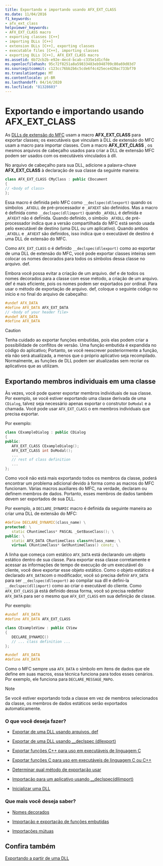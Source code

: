 ```yaml
---
title: Exportando e importando usando AFX_EXT_CLASS
ms.date: 11/04/2016
f1_keywords:
- afx_ext_class
helpviewer_keywords:
- AFX_EXT_CLASS macro
- exporting classes [C++]
- importing DLLs [C++]
- extension DLLs [C++], exporting classes
- executable files [C++], importing classes
- exporting DLLs [C++], AFX_EXT_CLASS macro
ms.assetid: 6b72cb2b-e92e-4ecd-bcab-c335e1d1cfde
ms.openlocfilehash: 95c72f8251a8a59833483eb948709c80a69d03d7
ms.sourcegitcommit: c123cc76bb2b6c5cde6f4c425ece420ac733bf70
ms.translationtype: MT
ms.contentlocale: pt-BR
ms.lasthandoff: 04/14/2020
ms.locfileid: "81328603"
---
```

# <a name="exporting-and-importing-using-afx_ext_class"></a>Exportando e importando usando AFX_EXT_CLASS

As [DLLs de extensão do MFC](extension-dlls-overview.md) usam a macro **AFX_EXT_CLASS** para exportar classes; os executáveis que vinculam à DLL de extensão do MFC usam a macro para importar classes. Com a macro **AFX_EXT_CLASS** , os mesmos arquivos de cabeçalho usados para criar a DLL de extensão MFC podem ser usados com os executáveis vinculados à dll.

No arquivo de cabeçalho para sua DLL, adicione a palavra-chave **AFX_EXT_CLASS** à declaração de sua classe da seguinte maneira:

```cpp
class AFX_EXT_CLASS CMyClass : public CDocument
{
// <body of class>
};
```

Essa macro é definida pelo MFC como `__declspec(dllexport)` quando os símbolos `_AFXDLL` de pré-processador e `_AFXEXT` são definidos. Mas a macro é definida como `__declspec(dllimport)` quando `_AFXDLL` é definida e `_AFXEXT` não é definida. Quando definido, o símbolo `_AFXDLL` de pré-processador indica que a versão compartilhada do MFC está sendo usada pelo executável de destino (uma DLL ou um aplicativo). Quando ambos `_AFXDLL` e `_AFXEXT` são definidos, isso indica que o executável de destino é uma DLL de extensão do MFC.

Como `AFX_EXT_CLASS` o é definido `__declspec(dllexport)` como ao exportar de uma DLL de extensão do MFC, você pode exportar classes inteiras sem colocar os nomes decorados para todos os símbolos dessa classe no arquivo. def.

Embora você possa evitar a criação de um arquivo. def e de todos os nomes decorados para a classe com esse método, a criação de um arquivo. def é mais eficiente, pois os nomes podem ser exportados por ordinal. Para usar o método de exportação de arquivo. def, coloque o seguinte código no início e no final do arquivo de cabeçalho:

```cpp
#undef AFX_DATA
#define AFX_DATA AFX_EXT_DATA
// <body of your header file>
#undef AFX_DATA
#define AFX_DATA
```

> [!CAUTION]
> Tenha cuidado ao exportar funções embutidas, pois elas podem criar a possibilidade de conflitos de versão. Uma função embutida é expandida no código do aplicativo; Portanto, se você reescrever posteriormente a função, ela não será atualizada, a menos que o próprio aplicativo seja recompilado. Normalmente, as funções de DLL podem ser atualizadas sem recriar os aplicativos que as utilizam.

## <a name="exporting-individual-members-in-a-class"></a>Exportando membros individuais em uma classe

Às vezes, você pode querer exportar membros individuais de sua classe. Por exemplo, se você estiver exportando uma classe derivada de uma `CDialog`, talvez seja necessário apenas exportar o construtor `DoModal` e a chamada. Você pode usar `AFX_EXT_CLASS` o em membros individuais que precisa exportar.

Por exemplo: 

```cpp
class CExampleDialog : public CDialog
{
public:
   AFX_EXT_CLASS CExampleDialog();
   AFX_EXT_CLASS int DoModal();
   ...
   // rest of class definition
   ...
};
```

Como você não está mais exportando todos os membros da classe, poderá encontrar um problema adicional devido à forma como as macros do MFC funcionam. Várias macros auxiliares do MFC, na verdade, declaram ou definem membros de dados. Portanto, esses membros de dados também devem ser exportados de sua DLL.

Por exemplo, a `DECLARE_DYNAMIC` macro é definida da seguinte maneira ao criar uma DLL de extensão do MFC:

```cpp
#define DECLARE_DYNAMIC(class_name) \
protected: \
   static CRuntimeClass* PASCAL _GetBaseClass(); \
public: \
   static AFX_DATA CRuntimeClass class##class_name; \
   virtual CRuntimeClass* GetRuntimeClass() const; \
```

A linha que começa com estático `AFX_DATA` está declarando um objeto estático dentro de sua classe. Para exportar essa classe corretamente e acessar as informações de tempo de execução de um executável do cliente, você deve exportar esse objeto estático. Como o objeto estático é declarado `AFX_DATA`com o modificador, você só precisa definir `AFX_DATA` para ser `__declspec(dllexport)` ao compilar sua dll e defini-la `__declspec(dllimport)` como ao criar o executável do cliente. Como `AFX_EXT_CLASS` já está definido dessa forma, você só precisa redefinir `AFX_DATA` para ser o mesmo que `AFX_EXT_CLASS` em sua definição de classe.

Por exemplo: 

```cpp
#undef  AFX_DATA
#define AFX_DATA AFX_EXT_CLASS

class CExampleView : public CView
{
   DECLARE_DYNAMIC()
   // ... class definition ...
};

#undef  AFX_DATA
#define AFX_DATA
```

Como o MFC sempre usa `AFX_DATA` o símbolo em itens de dados que ele define em suas macros, essa técnica funciona para todos esses cenários. Por exemplo, ele funciona para `DECLARE_MESSAGE_MAP`o.

> [!NOTE]
> Se você estiver exportando toda a classe em vez de membros selecionados da classe, os membros de dados estáticos serão exportados automaticamente.

### <a name="what-do-you-want-to-do"></a>O que você deseja fazer?

- [Exportar de uma DLL usando arquivos. def](exporting-from-a-dll-using-def-files.md)

- [Exportar de uma DLL usando __declspec (dllexport)](exporting-from-a-dll-using-declspec-dllexport.md)

- [Exportar funções C++ para uso em executáveis de linguagem C](exporting-cpp-functions-for-use-in-c-language-executables.md)

- [Exportar funções C para uso em executáveis de linguagem C ou C++](exporting-c-functions-for-use-in-c-or-cpp-language-executables.md)

- [Determinar qual método de exportação usar](determining-which-exporting-method-to-use.md)

- [Importação para um aplicativo usando __declspec(dllimport)](importing-into-an-application-using-declspec-dllimport.md)

- [Inicializar uma DLL](run-time-library-behavior.md#initializing-a-dll)

### <a name="what-do-you-want-to-know-more-about"></a>Que mais você deseja saber?

- [Nomes decorados](reference/decorated-names.md)

- [Importação e exportação de funções embutidas](importing-and-exporting-inline-functions.md)

- [Importações mútuas](mutual-imports.md)

## <a name="see-also"></a>Confira também

[Exportando a partir de uma DLL](exporting-from-a-dll.md)

